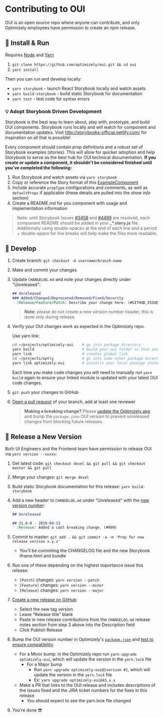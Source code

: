 # Contributing to OUI

OUI is an open source repo where anyone can contribute, and only Optimizely employees have permission to create an npm release.

## :pushpin: Install & Run

Requires [Node](https://nodejs.org/en/download/) and [Yarn](https://yarnpkg.com/lang/en/docs/install/#mac-stable)

1. `git clone https://github.com/optimizely/oui.git && cd oui`
2. `yarn install`

Then you can run and develop locally:

* `yarn storybook` - launch React Storybook locally and watch assets
* `yarn build-storybook` - build static Storybook for documentation
* `yarn test` - test code for syntax errors

### :bulb: Adopt Storybook Driven Development
Storybook is the best way to learn about, play with, prototype, and build OUI components. Storybook runs locally and will watch for component and documentation updates. Visit http://storybooks-official.netlify.com/ for inspiration on all that is possible!

Every component should contain prop definitions and a robust set of Storybook examples (stories). This will allow for quicker adoption and help Storybook to serve as the best hub for OUI technical documentation. **If you create or update a component, it shouldn't be considered finished until you've completed the following:**  

1. Run Storybook and watch assets via `yarn storybook`
2. Copy or reference the Story format of this [ExampleComponent](./data/components/ExampleComponent)
3. Include accurate `propType` configurations and comments, as well as `defaultProps` if applicable (these details are pulled into the _show info_ section)
4. Create a README.md for you component with usage and implementation information
>Note: until Storybook Issues [#3458](https://github.com/storybooks/storybook/issues/3458) and [#4499](https://github.com/storybooks/storybook/issues/4499) are resolved, each component README should be added in your **_*.story.js** file. Additionally using double-spaces at the end of each line and a period + double-space for line breaks will help make the files more readable.

## :pencil: Develop

1. Create branch: `git checkout -b username/branch-name`
2. Make and commit your changes
3. Update `CHANGELOG.md` and note your changes directly under "Unreleased":

    ```md
    ## Unreleased
    ### Added/Changed/Deprecated/Removed/Fixed/Security
    - [Release/Feature/Patch] Describe your change here. (#GITHUB_ISSUE)
    ```

    > **Note:** please do not create a new version number header, this is done only during release.

4. Verify your OUI changes work as expected in the Optimizely repo.

    Use yarn link: 

    ```sh
    cd ~/projects/optimizely-oui    # go into package directory
    yarn build                      # build your oui folder so that your latest changes are included in the linked module
    yarn link                       # creates global link
    cd ~/projects/optly             # go into some other package directory
    yarn link optimizely-oui        # installs your local package instead of a versioned module pulled from npm
    ```
    Each time you make code changes you will need to manually run `yarn build` again to ensure your linked module is updated with your latest OUI code changes.

5. `git push` your changes to GitHub
6. [Open a pull request](https://github.com/optimizely/oui/compare) of your branch, add at least one reviewer
    > **Making a breaking change?** Please [update the Optimizely app](https://github.com/optimizely/oui/issues/360) and bump the `package.json` OUI version to prevent unreleased changes from blocking future releases.

## :ship: Release a New Version

Both UI Engineers and the Frontend team have permission to release OUI via `yarn version --xxxxx`:

1. Get latest code: `git checkout devel && git pull && git checkout master && git pull`
2. Merge your changes: `git merge devel`
3. Build static Storybook documentation for this release: `yarn build-storybook`
4. Add a new header to `CHANGELOG.md` under “Unreleased” with the [new version number](https://medium.com/design-optimizely/how-to-version-your-ui-library-1c7a1b7ee23a):

    ```md
    ## Unreleased

    ## 31.0.0 - 2018-04-13
    - [Release] Added a cool breaking change. (#999)
    ```
5. Commit to master: `git add . && git commit -a -m 'Prep for new release version x.y.z'`
    * You'll be commiting the CHANGELOG file and the new Storybook iframe.html and bundle
6. Run one of these depending on the highest importance issue this release:
    * `[Patch]` changes: `yarn version --patch`
    * `[Feature]` changes: `yarn version --minor`
    * `[Release]` changes: `yarn version --major`
7. [Create a new release on GitHub](https://github.com/optimizely/oui/releases/new):
    * Select the new tag version
    * Leave “Release title” blank
    * Paste in new release contributions from the `CHANGELOG.md` release notes section from step 3 above into the Description field
    * Click Publish Release
8. Bump the OUI version number in Optimizely's [`package.json`](https://github.com/optimizely/optimizely/blob/devel/src/www/frontend/package.json) and [test to ensure compatibility](https://docs.google.com/document/d/1TTfdhCSH7mPBeUzVme99qHR-QsFg7PTKP2lGqB9Dk3Y/edit#heading=h.ktasdjfn5j1h).
    * For a Minor bump: in the Optimizely repo run `yarn upgrade optimizely-oui`, which will update the version in the `yarn.lock` file
        * For a Major bump
            - Run `yarn upgrade optimizely-oui@[version #]`, which will update the version in the `yarn.lock` file
            - Ex: `yarn upgrade optimizely-oui@43.x.x`
    * Make a PR that links to the OUI release and includes descriptions of the issues fixed and the JIRA ticket numbers for the fixes in this release
        - You should expect to see the yarn.lock file changed
9. You're done :sunglasses:
